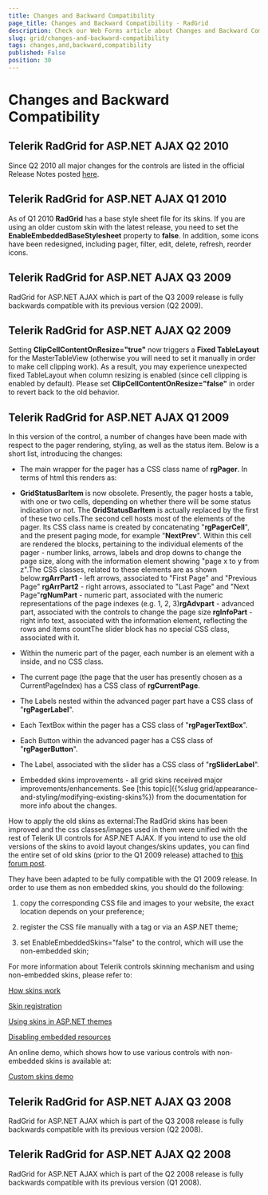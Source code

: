 ```yaml
---
title: Changes and Backward Compatibility
page_title: Changes and Backward Compatibility - RadGrid
description: Check our Web Forms article about Changes and Backward Compatibility.
slug: grid/changes-and-backward-compatibility
tags: changes,and,backward,compatibility
published: False
position: 30
---
```


# Changes and Backward Compatibility



## Telerik RadGrid for ASP.NET AJAX Q2 2010

Since Q2 2010 all major changes for the controls are listed in the official Release Notes posted [here](https://www.telerik.com/products/aspnet-ajax/whats-new/release-history.aspx).

## Telerik RadGrid for ASP.NET AJAX Q1 2010

As of Q1 2010 **RadGrid** has a base style sheet file for its skins. If you are using an older custom skin with the latest release, you need to set the **EnableEmbeddedBaseStylesheet** property to **false**. In addition, some icons have been redesigned, including pager, filter, edit, delete, refresh, reorder icons.

## Telerik RadGrid for ASP.NET AJAX Q3 2009

RadGrid for ASP.NET AJAX which is part of the Q3 2009 release is fully backwards compatible with its previous version (Q2 2009).

## Telerik RadGrid for ASP.NET AJAX Q2 2009

Setting **ClipCellContentOnResize="true"** now triggers a **Fixed TableLayout** for the MasterTableView (otherwise you will need to set it manually in order to make cell clipping work). As a result, you may experience unexpected fixed TableLayout when column resizing is enabled (since cell clipping is enabled by default). Please set **ClipCellContentOnResize="false"** in order to revert back to the old behavior.

## Telerik RadGrid for ASP.NET AJAX Q1 2009

In this version of the control, a number of changes have been made with respect to the pager rendering, styling, as well as the status item. Below is a short list, introducing the changes:

* The main wrapper for the pager has a CSS class name of **rgPager**. In terms of html this renders as:<tr class="rgPager">

* **GridStatusBarItem** is now obsolete. Presently, the pager hosts a table, with one or two cells, depending on whether there will be some status indication or not. The **GridStatusBarItem** is actually replaced by the first of these two cells.The second cell hosts most of the elements of the pager. Its CSS class name is created by concatenating "**rgPagerCell**", and the present paging mode, for example "**NextPrev**". Within this cell are rendered the blocks, pertaining to the individual elements of the pager - number links, arrows, labels and drop downs to change the page size, along with the information element showing "page x to y from z".The CSS classes, related to these elements are as shown below:**rgArrPart1** - left arrows, associated to "First Page" and "Previous Page" **rgArrPart2** - right arrows, associated to "Last Page" and "Next Page"**rgNumPart** - numeric part, associated with the numeric representations of the page indexes (e.g. 1, 2, 3)**rgAdvpart** - advanced part, associated with the controls to change the page size **rgInfoPart** - right info text, associated with the information element, reflecting the rows and items countThe slider block has no special CSS class, associated with it.

* Within the numeric part of the pager, each number is an **<a>** element with a <span> inside, and no CSS class.

* The current page (the page that the user has presently chosen as a CurrentPageIndex) has a CSS class of **rgCurrentPage**.

* The Labels nested within the advanced pager part have a CSS class of "**rgPagerLabel**".

* Each TextBox within the pager has a CSS class of "**rgPagerTextBox**".

* Each Button within the advanced pager has a CSS class of "**rgPagerButton**".

* The Label, associated with the slider has a CSS class of "**rgSliderLabel**".

* Embedded skins improvements - all grid skins received major improvements/enhancements. See [this topic]({%slug grid/appearance-and-styling/modifying-existing-skins%}) from the documentation for more info about the changes.

How to apply the old skins as external:The RadGrid skins has been improved and the css classes/images used in them were unified with the rest of Telerik UI controls for ASP.NET AJAX. If you intend to use the old versions of the skins to avoid layout changes/skins updates, you can find the entire set of old skins (prior to the Q1 2009 release) attached to [this forum post](https://www.telerik.com/community/forums/aspnet-ajax/calendar/radcalendar-q3-2008-skins-available-for-download.aspx).

They have been adapted to be fully compatible with the Q1 2009 release. In order to use them as non embedded skins, you should do the following:

1. copy the corresponding CSS file and images to your website, the exact location depends on your preference;

2. register the CSS file manually with a <link> tag or via an ASP.NET theme;

3. set EnableEmbeddedSkins="false" to the control, which will use the non-embedded skin;

For more information about Telerik controls skinning mechanism and using non-embedded skins, please refer to:

[How skins work](https://www.telerik.com/help/aspnet-ajax/introduction-how-skins-work.html)

[Skin registration](https://www.telerik.com/help/aspnet-ajax/introduction-skin-registration.html)

[Using skins in ASP.NET themes](https://www.telerik.com/help/aspnet-ajax/introduction-themes-how-to.html)

[Disabling embedded resources](https://www.telerik.com/help/aspnet-ajax/introduction-disabling-embedded-resources.html)

An online demo, which shows how to use various controls with non-embedded skins is available at:

[Custom skins demo](https://demos.telerik.com/aspnet-ajax/grid/examples/styles/customskin/defaultcs.aspx)

## Telerik RadGrid for ASP.NET AJAX Q3 2008

RadGrid for ASP.NET AJAX which is part of the Q3 2008 release is fully backwards compatible with its previous version (Q2 2008).

## Telerik RadGrid for ASP.NET AJAX Q2 2008

RadGrid for ASP.NET AJAX which is part of the Q2 2008 release is fully backwards compatible with its previous version (Q1 2008).
